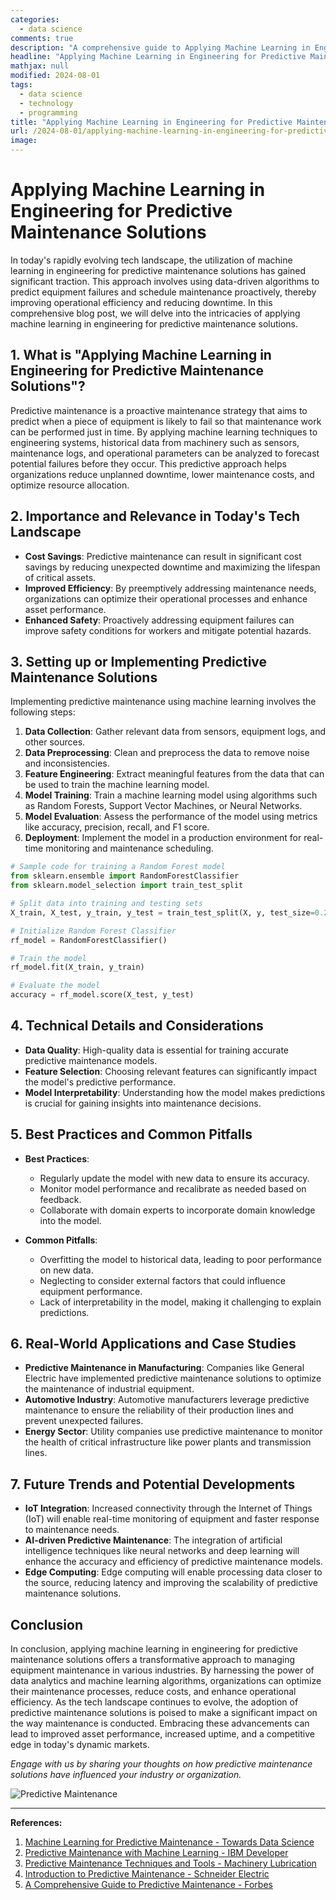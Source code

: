 ```yaml
---
categories:
  - data science
comments: true
description: "A comprehensive guide to Applying Machine Learning in Engineering for Predictive Maintenance Solutions"
headline: "Applying Machine Learning in Engineering for Predictive Maintenance Solutions: Everything You Need to Know"
mathjax: null
modified: 2024-08-01
tags:
  - data science
  - technology
  - programming
title: "Applying Machine Learning in Engineering for Predictive Maintenance Solutions"
url: /2024-08-01/applying-machine-learning-in-engineering-for-predictive-maintenance-solutions/
image: 
---
```


# Applying Machine Learning in Engineering for Predictive Maintenance Solutions

In today's rapidly evolving tech landscape, the utilization of machine learning in engineering for predictive maintenance solutions has gained significant traction. This approach involves using data-driven algorithms to predict equipment failures and schedule maintenance proactively, thereby improving operational efficiency and reducing downtime. In this comprehensive blog post, we will delve into the intricacies of applying machine learning in engineering for predictive maintenance solutions.

## 1. What is "Applying Machine Learning in Engineering for Predictive Maintenance Solutions"?

Predictive maintenance is a proactive maintenance strategy that aims to predict when a piece of equipment is likely to fail so that maintenance work can be performed just in time. By applying machine learning techniques to engineering systems, historical data from machinery such as sensors, maintenance logs, and operational parameters can be analyzed to forecast potential failures before they occur. This predictive approach helps organizations reduce unplanned downtime, lower maintenance costs, and optimize resource allocation.

## 2. Importance and Relevance in Today's Tech Landscape

- **Cost Savings**: Predictive maintenance can result in significant cost savings by reducing unexpected downtime and maximizing the lifespan of critical assets.
- **Improved Efficiency**: By preemptively addressing maintenance needs, organizations can optimize their operational processes and enhance asset performance.
- **Enhanced Safety**: Proactively addressing equipment failures can improve safety conditions for workers and mitigate potential hazards.

## 3. Setting up or Implementing Predictive Maintenance Solutions

Implementing predictive maintenance using machine learning involves the following steps:

1. **Data Collection**: Gather relevant data from sensors, equipment logs, and other sources.
2. **Data Preprocessing**: Clean and preprocess the data to remove noise and inconsistencies.
3. **Feature Engineering**: Extract meaningful features from the data that can be used to train the machine learning model.
4. **Model Training**: Train a machine learning model using algorithms such as Random Forests, Support Vector Machines, or Neural Networks.
5. **Model Evaluation**: Assess the performance of the model using metrics like accuracy, precision, recall, and F1 score.
6. **Deployment**: Implement the model in a production environment for real-time monitoring and maintenance scheduling.

```python
# Sample code for training a Random Forest model
from sklearn.ensemble import RandomForestClassifier
from sklearn.model_selection import train_test_split

# Split data into training and testing sets
X_train, X_test, y_train, y_test = train_test_split(X, y, test_size=0.2, random_state=42)

# Initialize Random Forest Classifier
rf_model = RandomForestClassifier()

# Train the model
rf_model.fit(X_train, y_train)

# Evaluate the model
accuracy = rf_model.score(X_test, y_test)
```

## 4. Technical Details and Considerations

- **Data Quality**: High-quality data is essential for training accurate predictive maintenance models.
- **Feature Selection**: Choosing relevant features can significantly impact the model's predictive performance.
- **Model Interpretability**: Understanding how the model makes predictions is crucial for gaining insights into maintenance decisions.

## 5. Best Practices and Common Pitfalls

- **Best Practices**:
  - Regularly update the model with new data to ensure its accuracy.
  - Monitor model performance and recalibrate as needed based on feedback.
  - Collaborate with domain experts to incorporate domain knowledge into the model.

- **Common Pitfalls**:
  - Overfitting the model to historical data, leading to poor performance on new data.
  - Neglecting to consider external factors that could influence equipment performance.
  - Lack of interpretability in the model, making it challenging to explain predictions.

## 6. Real-World Applications and Case Studies

- **Predictive Maintenance in Manufacturing**: Companies like General Electric have implemented predictive maintenance solutions to optimize the maintenance of industrial equipment.
- **Automotive Industry**: Automotive manufacturers leverage predictive maintenance to ensure the reliability of their production lines and prevent unexpected failures.
- **Energy Sector**: Utility companies use predictive maintenance to monitor the health of critical infrastructure like power plants and transmission lines.

## 7. Future Trends and Potential Developments

- **IoT Integration**: Increased connectivity through the Internet of Things (IoT) will enable real-time monitoring of equipment and faster response to maintenance needs.
- **AI-driven Predictive Maintenance**: The integration of artificial intelligence techniques like neural networks and deep learning will enhance the accuracy and efficiency of predictive maintenance models.
- **Edge Computing**: Edge computing will enable processing data closer to the source, reducing latency and improving the scalability of predictive maintenance solutions.

## Conclusion

In conclusion, applying machine learning in engineering for predictive maintenance solutions offers a transformative approach to managing equipment maintenance in various industries. By harnessing the power of data analytics and machine learning algorithms, organizations can optimize their maintenance processes, reduce costs, and enhance operational efficiency. As the tech landscape continues to evolve, the adoption of predictive maintenance solutions is poised to make a significant impact on the way maintenance is conducted. Embracing these advancements can lead to improved asset performance, increased uptime, and a competitive edge in today's dynamic markets.

*Engage with us by sharing your thoughts on how predictive maintenance solutions have influenced your industry or organization.*

![Predictive Maintenance](https://example.com/predictive_maintenance_image.jpg)

---
**References:**
1. [Machine Learning for Predictive Maintenance - Towards Data Science](https://towardsdatascience.com/machine-learning-for-predictive-maintenance-8ef2f451a467)
2. [Predictive Maintenance with Machine Learning - IBM Developer](https://developer.ibm.com/technologies/machine-learning/articles/predictive-maintenance-with-machine-learning)
3. [Predictive Maintenance Techniques and Tools - Machinery Lubrication](https://www.machinerylubrication.com/Read/31184/Predictive-Maintenance-Techniques)
4. [Introduction to Predictive Maintenance - Schneider Electric](https://www.se.com/ww/en/work/solutions/for-business/predictive-maintenance/)
5. [A Comprehensive Guide to Predictive Maintenance - Forbes](https://www.forbes.com/sites/danielnewman/2021/05/20/a-comprehensive-guide-to-predictive-maintenance/?sh=7675f0ed3dd7)

